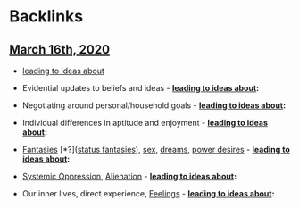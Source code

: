 
# Backlinks
## [March 16th, 2020](<March 16th, 2020.md>)
- [leading to ideas about](<leading to ideas about.md>)

- Evidential updates to beliefs and ideas
                                            - **[leading to ideas about](<leading to ideas about.md>):**

- Negotiating around personal/household goals
                                            - **[leading to ideas about](<leading to ideas about.md>):**

- Individual differences in aptitude and enjoyment
                                            - **[leading to ideas about](<leading to ideas about.md>):**

- [Fantasies](<Fantasies.md>) [*?]([status fantasies](<status fantasies.md>)), [sex](<sex.md>), [dreams](<dreams.md>), [power desires](<power desires.md>)
                                            - **[leading to ideas about](<leading to ideas about.md>):**

- [Systemic Oppression]([Oppressions](<Oppressions.md>)), [Alienation](<Alienation.md>)
                                            - **[leading to ideas about](<leading to ideas about.md>):**

- Our inner lives, direct experience, [Feelings](<Feelings.md>)
                                            - **[leading to ideas about](<leading to ideas about.md>):**

